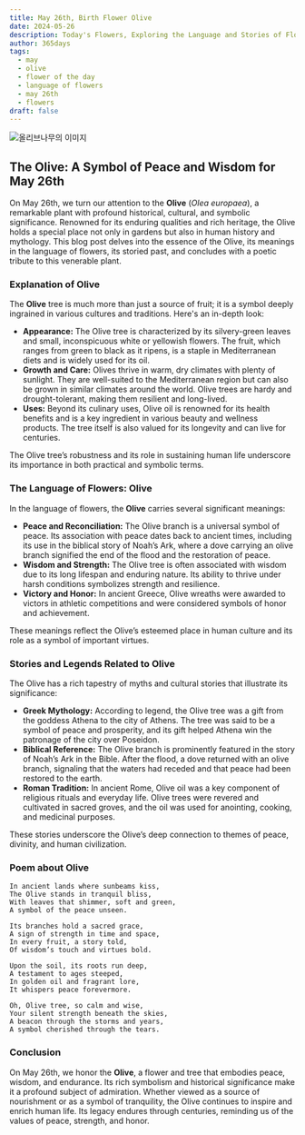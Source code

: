 ```yaml
---
title: May 26th, Birth Flower Olive
date: 2024-05-26
description: Today's Flowers, Exploring the Language and Stories of Flowers Olive
author: 365days
tags:
  - may
  - olive
  - flower of the day
  - language of flowers
  - may 26th
  - flowers
draft: false
---
```


![올리브나무의 이미지](https://cdn.pixabay.com/photo/2015/05/29/10/00/olives-789140_1280.jpg#center)


## The Olive: A Symbol of Peace and Wisdom for May 26th

On May 26th, we turn our attention to the **Olive** (*Olea europaea*), a remarkable plant with profound historical, cultural, and symbolic significance. Renowned for its enduring qualities and rich heritage, the Olive holds a special place not only in gardens but also in human history and mythology. This blog post delves into the essence of the Olive, its meanings in the language of flowers, its storied past, and concludes with a poetic tribute to this venerable plant.

### Explanation of Olive

The **Olive** tree is much more than just a source of fruit; it is a symbol deeply ingrained in various cultures and traditions. Here's an in-depth look:

- **Appearance:** The Olive tree is characterized by its silvery-green leaves and small, inconspicuous white or yellowish flowers. The fruit, which ranges from green to black as it ripens, is a staple in Mediterranean diets and is widely used for its oil.
- **Growth and Care:** Olives thrive in warm, dry climates with plenty of sunlight. They are well-suited to the Mediterranean region but can also be grown in similar climates around the world. Olive trees are hardy and drought-tolerant, making them resilient and long-lived.
- **Uses:** Beyond its culinary uses, Olive oil is renowned for its health benefits and is a key ingredient in various beauty and wellness products. The tree itself is also valued for its longevity and can live for centuries.

The Olive tree’s robustness and its role in sustaining human life underscore its importance in both practical and symbolic terms.

### The Language of Flowers: Olive

In the language of flowers, the **Olive** carries several significant meanings:

- **Peace and Reconciliation:** The Olive branch is a universal symbol of peace. Its association with peace dates back to ancient times, including its use in the biblical story of Noah’s Ark, where a dove carrying an olive branch signified the end of the flood and the restoration of peace.
- **Wisdom and Strength:** The Olive tree is often associated with wisdom due to its long lifespan and enduring nature. Its ability to thrive under harsh conditions symbolizes strength and resilience.
- **Victory and Honor:** In ancient Greece, Olive wreaths were awarded to victors in athletic competitions and were considered symbols of honor and achievement.

These meanings reflect the Olive’s esteemed place in human culture and its role as a symbol of important virtues.

### Stories and Legends Related to Olive

The Olive has a rich tapestry of myths and cultural stories that illustrate its significance:

- **Greek Mythology:** According to legend, the Olive tree was a gift from the goddess Athena to the city of Athens. The tree was said to be a symbol of peace and prosperity, and its gift helped Athena win the patronage of the city over Poseidon.
- **Biblical Reference:** The Olive branch is prominently featured in the story of Noah’s Ark in the Bible. After the flood, a dove returned with an olive branch, signaling that the waters had receded and that peace had been restored to the earth.
- **Roman Tradition:** In ancient Rome, Olive oil was a key component of religious rituals and everyday life. Olive trees were revered and cultivated in sacred groves, and the oil was used for anointing, cooking, and medicinal purposes.

These stories underscore the Olive’s deep connection to themes of peace, divinity, and human civilization.

### Poem about Olive


	In ancient lands where sunbeams kiss,
	The Olive stands in tranquil bliss,
	With leaves that shimmer, soft and green,
	A symbol of the peace unseen.
	
	Its branches hold a sacred grace,
	A sign of strength in time and space,
	In every fruit, a story told,
	Of wisdom’s touch and virtues bold.
	
	Upon the soil, its roots run deep,
	A testament to ages steeped,
	In golden oil and fragrant lore,
	It whispers peace forevermore.
	
	Oh, Olive tree, so calm and wise,
	Your silent strength beneath the skies,
	A beacon through the storms and years,
	A symbol cherished through the tears.

### Conclusion

On May 26th, we honor the **Olive**, a flower and tree that embodies peace, wisdom, and endurance. Its rich symbolism and historical significance make it a profound subject of admiration. Whether viewed as a source of nourishment or as a symbol of tranquility, the Olive continues to inspire and enrich human life. Its legacy endures through centuries, reminding us of the values of peace, strength, and honor.